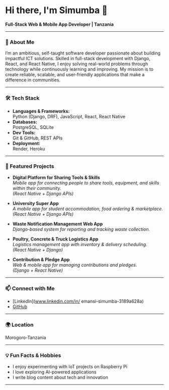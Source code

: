 # Hi there, I'm Simumba 👋

**Full-Stack Web & Mobile App Developer | Tanzania**

---

### 🚀 About Me

I’m an ambitious, self-taught software developer passionate about building impactful ICT solutions. Skilled in full-stack development with Django, React, and React Native, I enjoy solving real-world problems through technology while continuously learning and improving. My mission is to create reliable, scalable, and user-friendly applications that make a difference in communities.

---

### 🛠️ Tech Stack

- **Languages & Frameworks:**  
  Python (Django, DRF), JavaScript, React, React Native  
- **Databases:**  
  PostgreSQL, SQLite  
- **Dev Tools:**  
  Git & GitHub, REST APIs  
- **Deployment:**  
  Render, Heroku

---

### 🌟 Featured Projects

- **Digital Platform for Sharing Tools & Skills**  
  _Mobile app for connecting people to share tools, equipment, and skills within their community._  
  *(React Native + Django APIs)*

- **University Super App**  
  _A mobile app for student accommodation, food ordering & marketplace._  
  *(React Native + Django APIs)*

- **Waste Notification Management Web App**  
  _Django-based system for reporting and tracking waste collection._

- **Poultry, Concrete & Truck Logistics App**  
  _Logistics management app with inventory & delivery scheduling._  
  *(React Native + Django)*

- **Contribution & Pledge App**  
  _Web & mobile app for managing contributions and pledges._  
  *(Django + React Native)*

---

### 📫 Connect with Me

- [LinkedIn](www.linkedin.com/in/
emansi-simumba-3189a628a) 
- [GitHub](https://github.com/simumba-23)


---

### 🌍 Location

 Morogoro-Tanzania

---

### 💡 Fun Facts & Hobbies

- I enjoy experimenting with IoT projects on Raspberry Pi
- I love exploring AI-powered applications
- I write blog content about tech and innovation

---

<!--
✨ Let's build something impactful together!
-->
